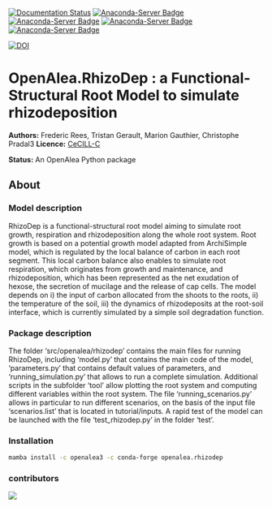 
[![Documentation Status](https://readthedocs.org/projects/rhizodep/badge/?version=latest)](https://rhizodep.readthedocs.io/en/latest/?badge=latest)
[![Anaconda-Server Badge](https://anaconda.org/openalea3/openalea.rhizodep/badges/version.svg)](https://anaconda.org/openalea3/openalea.rhizodep)
[![Anaconda-Server Badge](https://anaconda.org/openalea3/openalea.rhizodep/badges/latest_release_date.svg)](https://anaconda.org/openalea3/openalea.rhizodep)
[![Anaconda-Server Badge](https://anaconda.org/openalea3/openalea.rhizodep/badges/platforms.svg)](https://anaconda.org/openalea3/openalea.rhizodep)
[![Anaconda-Server Badge](https://anaconda.org/openalea3/openalea.rhizodep/badges/license.svg)](https://anaconda.org/openalea3/openalea.rhizodep)

[![DOI](https://zenodo.org/badge/DOI/10.5281/zenodo.14900673.svg)](https://doi.org/10.5281/zenodo.14900673)

# OpenAlea.RhizoDep : a Functional-Structural Root Model to simulate rhizodeposition

**Authors:** Frederic Rees, Tristan Gerault, Marion Gauthier, Christophe Pradal3
**Licence:** [CeCILL-C](http://www.cecill.info/licences/Licence_CeCILL-C_V1-en.html)  

**Status:** An OpenAlea Python package

## About

### Model description

RhizoDep is a functional-structural root model aiming to simulate root growth, respiration and rhizodeposition along the whole root system. Root growth is based on a potential growth model adapted from ArchiSimple model, which is regulated by the local balance of carbon in each root segment. This local carbon balance also enables to simulate root respiration, which originates from growth and maintenance, and rhizodeposition, which has been represented as the net exudation of hexose, the secretion of mucilage and the release of cap cells. The model depends on i) the input of carbon allocated from the shoots to the roots, ii) the temperature of the soil, iii) the dynamics of rhizodeposits at the root-soil interface, which is currently simulated by a simple soil degradation function.

### Package description

The folder ‘src/openalea/rhizodep’ contains the main files for running RhizoDep, including ‘model.py’ that contains the main code of the model, ‘parameters.py’ that contains default values of parameters, and ‘running_simulation.py’ that allows to run a complete simulation. Additional scripts in the subfolder ‘tool’ allow plotting the root system and computing different variables within the root system. The file ‘running_scenarios.py’ allows in particular to run different scenarios, on the basis of the input file ‘scenarios.list’ that is located in tutorial/inputs. A rapid test of the model can be launched with the file ‘test_rhizodep.py’ in the folder ‘test’.

### Installation

```bash
mamba install -c openalea3 -c conda-forge openalea.rhizodep
```

### contributors

<a href="https://github.com/openalea/rhizodep/graphs/contributors">
  <img src="https://contrib.rocks/image?repo=openalea/rhizodep" />
</a>

